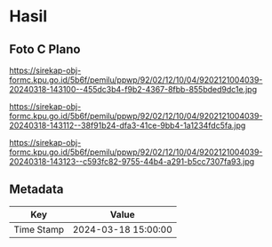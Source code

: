 # Hasil

## Foto C Plano

https://sirekap-obj-formc.kpu.go.id/5b6f/pemilu/ppwp/92/02/12/10/04/9202121004039-20240318-143100--455dc3b4-f9b2-4367-8fbb-855bded9dc1e.jpg

https://sirekap-obj-formc.kpu.go.id/5b6f/pemilu/ppwp/92/02/12/10/04/9202121004039-20240318-143112--38f91b24-dfa3-41ce-9bb4-1a1234fdc5fa.jpg

https://sirekap-obj-formc.kpu.go.id/5b6f/pemilu/ppwp/92/02/12/10/04/9202121004039-20240318-143123--c593fc82-9755-44b4-a291-b5cc7307fa93.jpg


## Metadata

| Key        | Value               |
| ---------- | ------------------- |
| Time Stamp | 2024-03-18 15:00:00 |



